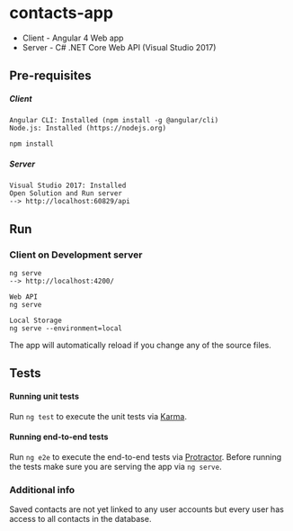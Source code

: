 # contacts-app

- Client - Angular 4 Web app
- Server - C# .NET Core Web API (Visual Studio 2017)

## Pre-requisites
##### Client
```
Angular CLI: Installed (npm install -g @angular/cli)
Node.js: Installed (https://nodejs.org)

npm install
```

##### Server
```
Visual Studio 2017: Installed
Open Solution and Run server
--> http://localhost:60829/api
```
## Run

### Client on Development server
```
ng serve
--> http://localhost:4200/

Web API
ng serve

Local Storage 
ng serve --environment=local
```
The app will automatically reload if you change any of the source files.

## Tests

#### Running unit tests

Run `ng test` to execute the unit tests via [Karma](https://karma-runner.github.io).

#### Running end-to-end tests

Run `ng e2e` to execute the end-to-end tests via [Protractor](http://www.protractortest.org/).
Before running the tests make sure you are serving the app via `ng serve`.

### Additional info

Saved contacts are not yet linked to any user accounts but every user has access to all contacts in the database.